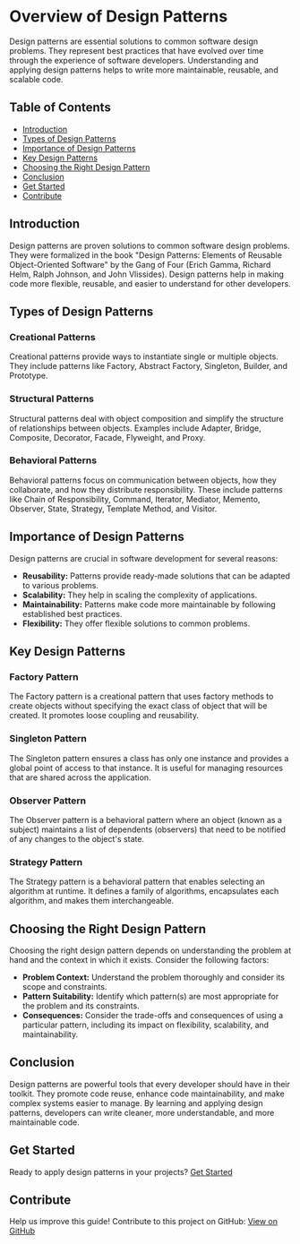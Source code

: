 # Overview of Design Patterns

Design patterns are essential solutions to common software design problems. They represent best practices that have evolved over time through the experience of software developers. Understanding and applying design patterns helps to write more maintainable, reusable, and scalable code.

## Table of Contents

- [Introduction](#introduction)
- [Types of Design Patterns](#types-of-design-patterns)
- [Importance of Design Patterns](#importance-of-design-patterns)
- [Key Design Patterns](#key-design-patterns)
- [Choosing the Right Design Pattern](#choosing-the-right-design-pattern)
- [Conclusion](#conclusion)
- [Get Started](#get-started)
- [Contribute](#contribute)

## Introduction

Design patterns are proven solutions to common software design problems. They were formalized in the book "Design Patterns: Elements of Reusable Object-Oriented Software" by the Gang of Four (Erich Gamma, Richard Helm, Ralph Johnson, and John Vlissides). Design patterns help in making code more flexible, reusable, and easier to understand for other developers.

## Types of Design Patterns

### Creational Patterns

Creational patterns provide ways to instantiate single or multiple objects. They include patterns like Factory, Abstract Factory, Singleton, Builder, and Prototype.

### Structural Patterns

Structural patterns deal with object composition and simplify the structure of relationships between objects. Examples include Adapter, Bridge, Composite, Decorator, Facade, Flyweight, and Proxy.

### Behavioral Patterns

Behavioral patterns focus on communication between objects, how they collaborate, and how they distribute responsibility. These include patterns like Chain of Responsibility, Command, Iterator, Mediator, Memento, Observer, State, Strategy, Template Method, and Visitor.

## Importance of Design Patterns

Design patterns are crucial in software development for several reasons:

- **Reusability:** Patterns provide ready-made solutions that can be adapted to various problems.
- **Scalability:** They help in scaling the complexity of applications.
- **Maintainability:** Patterns make code more maintainable by following established best practices.
- **Flexibility:** They offer flexible solutions to common problems.

## Key Design Patterns

### Factory Pattern

The Factory pattern is a creational pattern that uses factory methods to create objects without specifying the exact class of object that will be created. It promotes loose coupling and reusability.

### Singleton Pattern

The Singleton pattern ensures a class has only one instance and provides a global point of access to that instance. It is useful for managing resources that are shared across the application.

### Observer Pattern

The Observer pattern is a behavioral pattern where an object (known as a subject) maintains a list of dependents (observers) that need to be notified of any changes to the object's state.

### Strategy Pattern

The Strategy pattern is a behavioral pattern that enables selecting an algorithm at runtime. It defines a family of algorithms, encapsulates each algorithm, and makes them interchangeable.

## Choosing the Right Design Pattern

Choosing the right design pattern depends on understanding the problem at hand and the context in which it exists. Consider the following factors:

- **Problem Context:** Understand the problem thoroughly and consider its scope and constraints.
- **Pattern Suitability:** Identify which pattern(s) are most appropriate for the problem and its constraints.
- **Consequences:** Consider the trade-offs and consequences of using a particular pattern, including its impact on flexibility, scalability, and maintainability.

## Conclusion

Design patterns are powerful tools that every developer should have in their toolkit. They promote code reuse, enhance code maintainability, and make complex systems easier to manage. By learning and applying design patterns, developers can write cleaner, more understandable, and more maintainable code.

## Get Started

Ready to apply design patterns in your projects? [Get Started](/patterns/overview)

## Contribute

Help us improve this guide! Contribute to this project on GitHub: [View on GitHub](https://github.com/your-repo-url)
